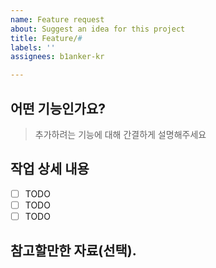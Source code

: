 ```yaml
---
name: Feature request
about: Suggest an idea for this project
title: Feature/#
labels: ''
assignees: b1anker-kr

---
```


## 어떤 기능인가요?

> 추가하려는 기능에 대해 간결하게 설명해주세요

## 작업 상세 내용

- [ ] TODO
- [ ] TODO
- [ ] TODO

## 참고할만한 자료(선택).
